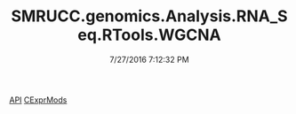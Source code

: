 ﻿---
title: SMRUCC.genomics.Analysis.RNA_Seq.RTools.WGCNA
date: 7/27/2016 7:12:32 PM
---

[API](T-SMRUCC.genomics.Analysis.RNA_Seq.RTools.WGCNA.API.html)
[CExprMods](T-SMRUCC.genomics.Analysis.RNA_Seq.RTools.WGCNA.CExprMods.html)
